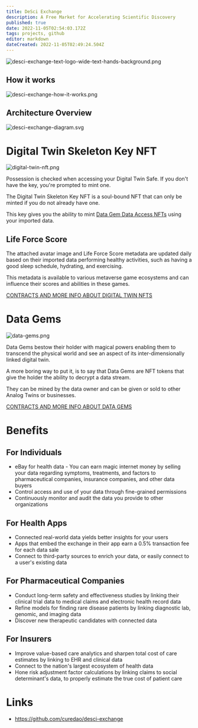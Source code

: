 ```yaml
---
title: DeSci Exchange
description: A Free Market for Accelerating Scientific Discovery
published: true
date: 2022-11-05T02:54:03.172Z
tags: projects, github
editor: markdown
dateCreated: 2022-11-05T02:49:24.504Z
---
```


![desci-exchange-text-logo-wide-text-hands-background.png](https://static.crowdsourcingcures.org/img/desci-exchange-text-logo-wide-text-hands-background.png)

## How it works
![desci-exchange-how-it-works.png](https://static.crowdsourcingcures.org/img/desci-exchange-how-it-works.png)

## Architecture Overview

![desci-exchange-diagram.svg](https://static.crowdsourcingcures.org/img/desci-exchange-diagram.svg)

# Digital Twin Skeleton Key NFT

![digital-twin-nft.png](https://static.crowdsourcingcures.org/img/digital-twin-nft.png)

Possession is checked when accessing your Digital Twin Safe.
If you don't have the key, you're prompted to mint one.

The Digital Twin Skeleton Key NFT is a soul-bound NFT that can only be minted if you do not already have one.

This key gives you the ability to mint [Data Gem Data Access NFTs](../data-gem/README.md) using your imported data.

## Life Force Score

The attached avatar image and Life Force Score metadata are updated daily based on their imported data performing
healthy activities, such as having a good sleep schedule, hydrating, and exercising.

This metadata is available to various metaverse game ecosystems and can influence their scores and abilities in these
games.

[CONTRACTS AND MORE INFO ABOUT DIGITAL TWIN NFTS](packages/desci-exchange/contracts/digital-twin/README.md)

# Data Gems

![data-gems.png](https://static.crowdsourcingcures.org/img/data-gems.png)

Data Gems bestow their holder with magical powers enabling them to transcend the physical world and see an aspect of its inter-dimensionally linked digital twin.

A more boring way to put it, is to say that Data Gems are NFT tokens that give the holder the ability to decrypt a data stream.

They can be mined by the data owner and can be given or sold to other Analog Twins or businesses.

[CONTRACTS AND MORE INFO ABOUT DATA GEMS](packages/desci-exchange/contracts/data-gem/README.md)


# Benefits

## For Individuals

- eBay for health data - You can earn magic internet money by selling your data regarding symptoms, treatments, and
  factors to pharmaceutical companies, insurance companies, and other data buyers
- Control access and use of your data through fine-grained permissions
- Continuously monitor and audit the data you provide to other organizations

## For Health Apps

- Connected real-world data yields better insights for your users
- Apps that embed the exchange in their app earn a 0.5% transaction fee for each data sale
- Connect to third-party sources to enrich your data, or easily connect to a user's existing data

## For Pharmaceutical Companies

- Conduct long-term safety and effectiveness studies by linking their clinical trial data to medical claims and
  electronic health record data
- Refine models for finding rare disease patients by linking diagnostic lab, genomic, and imaging data
- Discover new therapeutic candidates with connected data

## For Insurers

- Improve value-based care analytics and sharpen total cost of care estimates by linking to EHR and clinical data
- Connect to the nation's largest ecosystem of health data
- Hone risk adjustment factor calculations by linking claims to social determinant's data, to properly estimate the true
  cost of patient care

# Links
 - https://github.com/curedao/desci-exchange